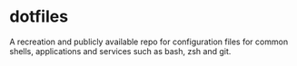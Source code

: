 # dotfiles
A recreation and publicly available repo for configuration files for common shells, applications and services such as bash, zsh and git. 
